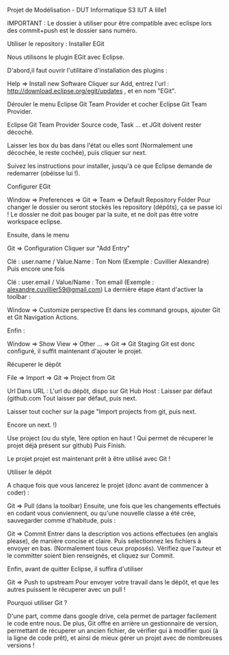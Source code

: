 Projet de Modélisation -  DUT Informatique S3 IUT A lille1

IMPORTANT :
  Le dossier à utiliser pour être compatible avec eclispe lors des commit+push est le dossier sans numéro.

Utiliser le repository :
Installer EGit

Nous utilisons le plugin EGit avec Eclipse.

D'abord,il faut ouvrir l'utilitaire d'installation des plugins :

Help => Install new Software Cliquer sur Add, entrez l'url : http://download.eclipse.org/egit/updates , et en nom "EGit".

Dérouler le menu Eclipse Git Team Provider et cocher Eclipse Git Team Provider.

Eclipse Git Team Provider Source code, Task ... et JGit doivent rester décoché.

Laisser les box du bas dans l'état ou elles sont (Normalement une décochée, le reste cochée), puis cliquer sur next.

Suivez les instructions pour installer, jusqu'à ce que Eclipse demande de redemarrer (obéisse lui !).

Configurer EGit

Window => Preferences => Git => Team => Default Repository Folder Pour changer le dossier ou seront stockés les repository (dépôts), ça se passe ici ! Le dossier ne doit pas bouger par la suite, et ne doit pas être votre workspace eclipse.

Ensuite, dans le menu

Git => Configuration Cliquer sur "Add Entry"

Clé : user.name / Value.Name : Ton Nom (Exemple : Cuvillier Alexandre) Puis encore une fois

Clé : user.email / Value/Name : Ton email (Exemple : alexandre.cuvillier59@gmail.com) La dernière étape étant d'activer la toolbar :

Window => Customize perspective Et dans les command groups, ajouter Git et Git Navigation Actions.

Enfin :

Window => Show View => Other ... => Git => Git Staging Git est donc configuré, il suffit maintenant d'ajouter le projet.

Récuperer le dépôt

File => Import => Git => Project from Git

Url Dans URL : L'url du dépôt, dispo sur Git Hub Host : Laisser par défaut (github.com Tout laisser par défaut, puis next.

Laisser tout cocher sur la page "Import projects from git, puis next.

Encore un next. !)

Use project (ou du style, 1ère option en haut ! Qui permet de récuperer le projet déjà présent sur github) Puis Finish.

Le projet projet est maintenant prêt à être utilisé avec Git !

Utiliser le dépôt

A chaque fois que vous lancerez le projet (donc avant de commencer à coder) :

Git => Pull (dans la toolbar) Ensuite, une fois que les changements effectués en codant vous conviennent, ou qu'une nouvelle classe a été crée, sauvegarder comme d'habitude, puis :

Git => Commit Entrer dans la description vos actions effectuées (en anglais please), de manière concise et claire. Puis selectionnez les fichiers à envoyer en bas. (Normalement tous ceux proposés). Vérifiez que l'auteur et le committer soient bien renseignés, et cliquez sur Commit.

Enfin, avant de quitter Eclipse, il suffira d'utiliser

Git => Push to upstream Pour envoyer votre travail dans le dépôt, et que les autres puissent le récuperer avec un pull !

Pourquoi utiliser Git ?

D'une part, comme dans google drive, cela permet de partager facilement le code entre nous. De plus, Git offre en arrière un gestionnaire de version, permettant de récuperer un ancien fichier, de vérifier qui à modifier quoi (à la ligne de code prêt), et ainsi de mieux gérer un projet avec de nombreuses versions !
